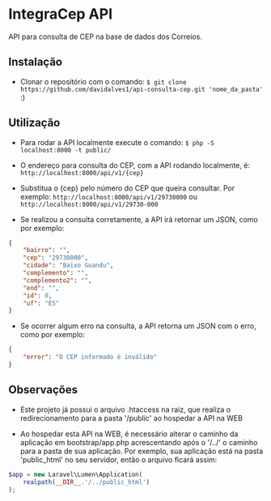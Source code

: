 # IntegraCep API

API para consulta de CEP na base de dados dos Correios.

## Instalação

- Clonar o repositório com o comando: `$ git clone https://github.com/davidalves1/api-consulta-cep.git 'nome_da_pasta'` :)

## Utilização

- Para rodar a API localmente execute o comando: `$ php -S localhost:8000 -t public/`

- O endereço para consulta do CEP, com a API rodando localmente, é: `http://localhost:8000/api/v1/{cep}`

- Substitua o {cep} pelo número do CEP que queira consultar. Por exemplo: `http://localhost:8000/api/v1/29730000` ou `http://localhost:8000/api/v1/29730-000`

- Se realizou a consulta corretamente, a API irá retornar um JSON, como por exemplo:

```json
{
    "bairro": "",
    "cep": "29730000",
    "cidade": "Baixo Guandu",
    "complemento": "",
    "complemento2": "",
    "end": "",
    "id": 0,
    "uf": "ES"
}
```

- Se ocorrer algum erro na consulta, a API retorna um JSON com o erro, como por exemplo:

```json
{
    "error": "O CEP informado é inválido"
}
```

## Observações

- Este projeto já possui o arquivo .htaccess na raiz, que realiza o redirecionamento para a pasta '/public' ao hospedar a API na WEB

- Ao hospedar esta API na WEB, é necessário alterar o caminho da aplicação em bootstrap/app.php acrescentando após o '/../' o caminho para a pasta de sua aplicação. Por exemplo, sua aplicação está na pasta 'public_html' no seu servidor, então o arquivo ficará assim:

```php
$app = new Laravel\Lumen\Application(
    realpath(__DIR__.'/../public_html')
);
```

